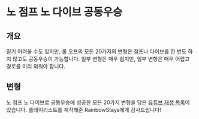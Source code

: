 # 노 점프 노 다이브 공동우승

## 개요

믿기 어려울 수도 있지만, 롤 오프의 모든 20가지의 변형은 점프나 다이브를 한 번도 하지 않고도 공동우승이 가능합니다. 일부 변형은 매우 쉽지만, 일부 변형은 매우 어렵고 경로를 미리 외워야 합니다.

## 변형

노 점프 노 다이브로 공동우승에 성공한 모든 20가지 변형을 담은 [유튜브 재생 목록](https://youtube.com/playlist?list=PL1sF1RHb6YqNGeD2soXQ82R-3JmOssCw5)이 있습니다. 플레이리스트를 제작해준 RainbowStays에게 감사드립니다!
